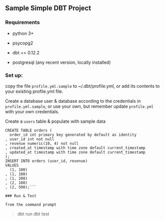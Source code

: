 ## Sample Simple DBT Project 

### Requirements

* python 3+
* psycopg2
* dbt == 0.12.2

* postgresql (any recent version, locally installed)

### Set up:

copy the file `profile.yml.sample` to ~/.dbt/profile.yml, or add its contents to your existing profile.yml file.

Create a database user & database according to the credentials in `profile.yml.sample`, or use your own, but remember update `profile.yml` with your own credentials.

Create a `users` table & populate with sample data

```
CREATE TABLE orders (
  order_id int primary key generated by default as identity
, user_id int not null
, revenue numeric(10, 4) not null
, created_at timestamp with time zone default current_timestamp
, updated_at timestamp with time zone default current_timestamp
);
INSERT INTO orders (user_id, revenue) 
VALUES
  (1, 100)
, (1, 100)
, (1, 200)
, (2, 100)
, (2, 500);```

### Run & Test

from the command prompt

```  
> dbt run
> dbt test
```
